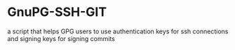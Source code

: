 # GnuPG-SSH-GIT
a script that helps GPG users to use authentication keys for ssh connections and signing keys for signing commits
